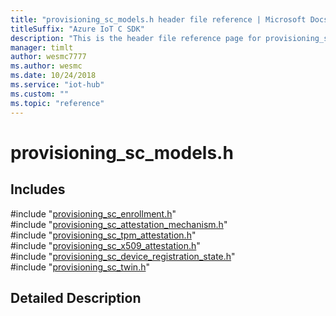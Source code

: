 ```yaml
---                             
title: "provisioning_sc_models.h header file reference | Microsoft Docs" 
titleSuffix: "Azure IoT C SDK"            
description: "This is the header file reference page for provisioning_sc_models.h in the Azure IoT C SDK. This SDK is used with Azure IoT Hub and Azure IoT Hub Device Provisioning Service"            
manager: timlt                 
author: wesmc7777              
ms.author: wesmc               
ms.date: 10/24/2018                    
ms.service: "iot-hub"             
ms.custom: ""                
ms.topic: "reference"        
---                            
```


# provisioning_sc_models.h 

## Includes

\#include "[provisioning_sc_enrollment.h](provisioning-sc-enrollment-h.md)"  
\#include "[provisioning_sc_attestation_mechanism.h](provisioning-sc-attestation-mechanism-h.md)"  
\#include "[provisioning_sc_tpm_attestation.h](provisioning-sc-tpm-attestation-h.md)"  
\#include "[provisioning_sc_x509_attestation.h](provisioning-sc-x509-attestation-h.md)"  
\#include "[provisioning_sc_device_registration_state.h](provisioning-sc-device-registration-state-h.md)"  
\#include "[provisioning_sc_twin.h](provisioning-sc-twin-h.md)"  

## Detailed Description


